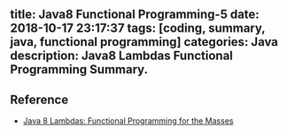 title: Java8 Functional Programming-5
date: 2018-10-17 23:17:37
tags: [coding, summary, java, functional programming]
categories:  Java 
description: Java8 Lambdas Functional Programming Summary.
---

## Reference
- [Java 8 Lambdas: Functional Programming for the Masses](https://www.amazon.com/Java-Lambdas-Functional-Programming-Masses/dp/1449370772)

